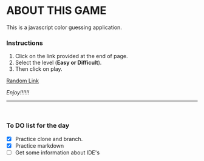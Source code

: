 # ABOUT THIS GAME
This is a javascript color guessing application.

### Instructions
1. Click on the link provided at the end of page.
2. Select the level (**Easy or Difficult**).
3. Then click on play.

[Random Link](www.google.com)

*Enjoy!!!!!!* 

---
<br>

### To DO list for the day

- [x] Practice clone and branch.
- [x] Practice markdown
- [ ] Get some information about IDE's
